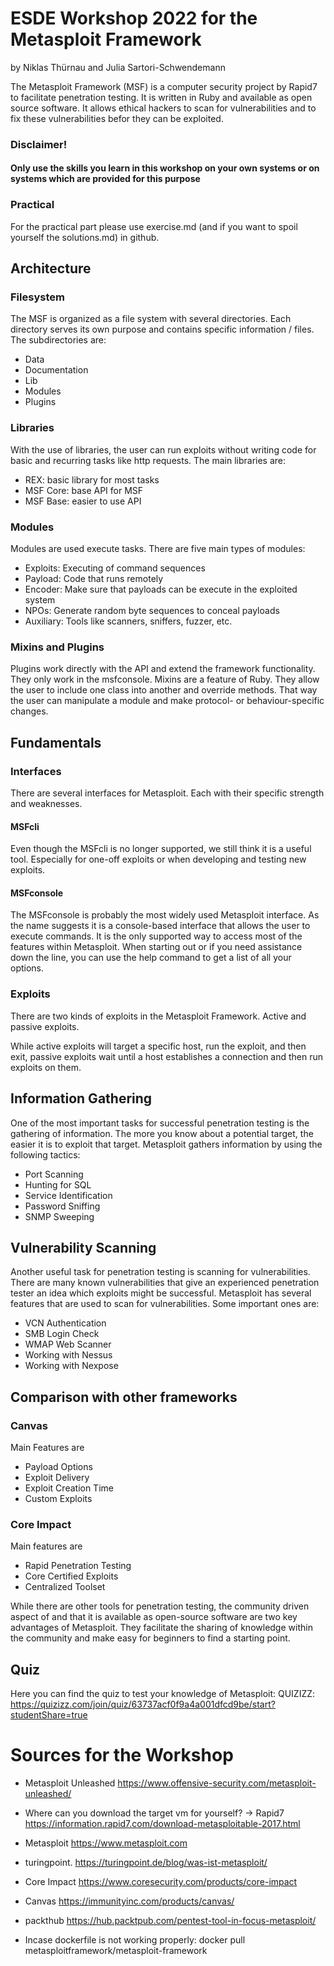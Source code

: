 # ESDE Workshop 2022 for the Metasploit Framework
by Niklas Thürnau and Julia Sartori-Schwendemann

The Metasploit Framework (MSF) is a computer security project by Rapid7 to facilitate penetration testing. It is written in Ruby and available as open source software. It allows ethical hackers to scan for vulnerabilities and to fix these vulnerabilities befor they can be exploited.

### Disclaimer!
#### Only use the skills you learn in this workshop on your own systems or on systems which are provided for this purpose

### Practical
For the practical part please use exercise.md (and if you want to spoil yourself the solutions.md) in github. 

## Architecture
### Filesystem
The MSF is organized as a file system with several directories. Each directory serves its own purpose and contains specific information / files.
The subdirectories are:
* Data
* Documentation
* Lib
* Modules
* Plugins

### Libraries
With the use of libraries, the user can run exploits without writing code for basic and recurring tasks like http requests.
The main libraries are:
* REX: basic library for most tasks
* MSF Core: base API for MSF
* MSF Base: easier to use API

### Modules
Modules are used execute tasks.
There are five main types of modules:
* Exploits: Executing of command sequences
* Payload: Code that runs remotely
* Encoder: Make sure that payloads can be execute in the exploited system
* NPOs: Generate random byte sequences to conceal payloads
* Auxiliary: Tools like scanners, sniffers, fuzzer, etc.

### Mixins and Plugins
Plugins work directly with the API and extend the framework functionality. They only work in the msfconsole.
Mixins are a feature of Ruby. They allow the user to include one class into another and override methods. That way the user can manipulate a module and make protocol- or behaviour-specific changes.

## Fundamentals

### Interfaces
There are several interfaces for Metasploit. Each with their specific strength and weaknesses. 
#### MSFcli
Even though the MSFcli is no longer supported, we still think it is a useful tool. Especially for one-off exploits or when developing and testing new exploits.
#### MSFconsole
The MSFconsole is probably the most widely used Metasploit interface. As the name suggests it is a console-based interface that allows the user to execute commands. It is the only supported way to access most of the features within Metasploit. 
When starting out or if you need assistance down the line, you can use the help command to get a list of all your options.

### Exploits
There are two kinds of exploits in the Metasploit Framework. Active and passive exploits.

While active exploits will target a specific host, run the exploit, and then exit, passive exploits wait until a host establishes a connection and then run exploits on them.

## Information Gathering
One of the most important tasks for successful penetration testing is the gathering of information. The more you know about a potential target, the easier it is to exploit that target.
Metasploit gathers information by using the following tactics:
* Port Scanning
* Hunting for SQL
* Service Identification
* Password Sniffing
* SNMP Sweeping

## Vulnerability Scanning
Another useful task for penetration testing is scanning for vulnerabilities. There are many known vulnerabilities that give an experienced penetration tester an idea which exploits might be successful. Metasploit has several features that are used to scan for vulnerabilities.
Some important ones are:
* VCN Authentication 
* SMB Login Check
* WMAP Web Scanner
* Working with Nessus
* Working with Nexpose


## Comparison with other frameworks

### Canvas
Main Features are 
* Payload Options
* Exploit Delivery
* Exploit Creation Time
* Custom Exploits

### Core Impact
Main features are
* Rapid Penetration Testing
* Core Certified Exploits
* Centralized Toolset

While there are other tools for penetration testing, the community driven aspect of and that it is available as open-source software are two key advantages of Metasploit. They facilitate the sharing of knowledge within the community and make easy for beginners to find a starting point.

## Quiz

Here you can find the quiz to test your knowledge of Metasploit:
QUIZIZZ: https://quizizz.com/join/quiz/63737acf0f9a4a001dfcd9be/start?studentShare=true

# Sources for the Workshop

* Metasploit Unleashed https://www.offensive-security.com/metasploit-unleashed/

* Where can you download the target vm for yourself?
-> Rapid7 https://information.rapid7.com/download-metasploitable-2017.html

* Metasploit https://www.metasploit.com

* turingpoint. https://turingpoint.de/blog/was-ist-metasploit/

* Core Impact https://www.coresecurity.com/products/core-impact

* Canvas https://immunityinc.com/products/canvas/

* packthub https://hub.packtpub.com/pentest-tool-in-focus-metasploit/ 


* Incase dockerfile is not working properly: docker pull metasploitframework/metasploit-framework
